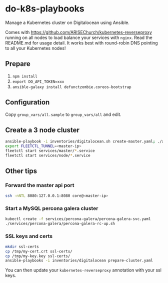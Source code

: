 # do-k8s-playbooks

Manage a Kubernetes cluster on Digitalocean using Ansible.

Comes with https://github.com/ARISEChurch/kubernetes-reverseproxy running on all
nodes to load balance your services with `nginx`. Read the README.md for usage
detail. It works best with round-robin DNS pointing to all your Kubernetes
nodes!

## Prepare

1. `npm install`
2. `export DO_API_TOKEN=xxx`
3. `ansible-galaxy install defunctzombie.coreos-bootstrap`

## Configuration

Copy `group_vars/all.sample` to `group_vars/all` and edit.

## Create a 3 node cluster

```sh
ansible-playbook -i inventories/digitalocean.sh create-master.yaml; ./add-node.sh; ./add-node.sh
export FLEETCTL_TUNNEL=<master-ip>
fleetctl start services/master/*.service
fleetctl start services/node/*.service
```

## Other tips

### Forward the master api port

```sh
ssh -nNTL 8080:127.0.0.1:8080 core@<master-ip>
```

### Start a MySQL percona galera cluster

```sh
kubectl create -f services/percona-galera/percona-galera-svc.yaml
./services/percona-galera/percona-galera-rc-up.sh
```

### SSL keys and certs

```sh
mkdir ssl-certs
cp /tmp/my-cert.crt ssl-certs/
cp /tmp/my-key.key ssl-certs/
ansible-playbooks -i inventories/digitalocean prepare-cluster.yaml
```

You can then update your `kubernetes-reverseproxy` annotation with your ssl
keys.
